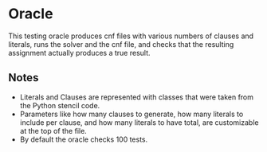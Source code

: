 # Oracle

This testing oracle produces cnf files with various numbers of clauses and literals, runs the solver and the cnf file, and checks that the resulting assignment actually produces a true result.

## Notes
* Literals and Clauses are represented with classes that were taken from the Python stencil code.
* Parameters like how many clauses to generate, how many literals to include per clause, and how many literals to have total, are customizable at the top of the file.
* By default the oracle checks 100 tests.
